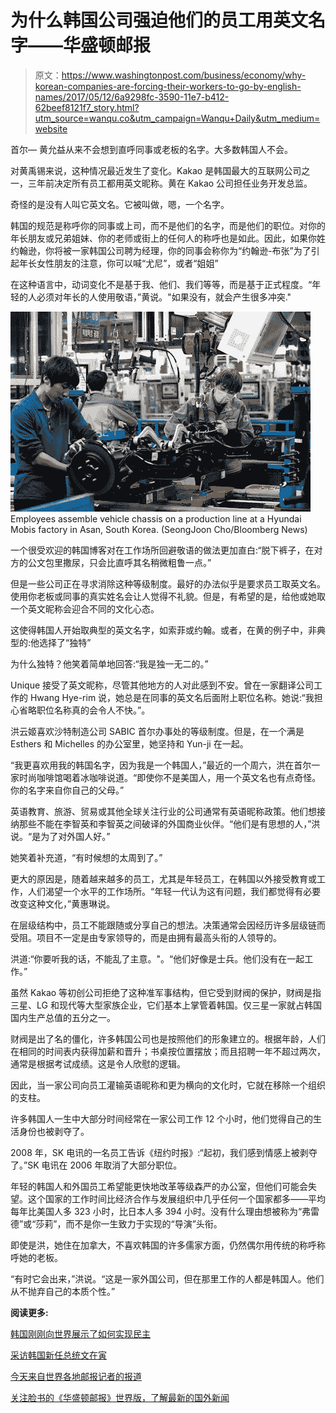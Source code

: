 # 为什么韩国公司强迫他们的员工用英文名字——华盛顿邮报

> 原文：<https://www.washingtonpost.com/business/economy/why-korean-companies-are-forcing-their-workers-to-go-by-english-names/2017/05/12/6a9298fc-3590-11e7-b412-62beef8121f7_story.html?utm_source=wanqu.co&utm_campaign=Wanqu+Daily&utm_medium=website>



首尔— 黄允益从来不会想到直呼同事或老板的名字。大多数韩国人不会。

对黄禹锡来说，这种情况最近发生了变化。Kakao 是韩国最大的互联网公司之一，三年前决定所有员工都用英文昵称。黄在 Kakao 公司担任业务开发总监。

奇怪的是没有人叫它英文名。它被叫做，嗯，一个名字。

韩国的规范是称呼你的同事或上司，而不是他们的名字，而是他们的职位。对你的年长朋友或兄弟姐妹、你的老师或街上的任何人的称呼也是如此。因此，如果你姓约翰逊，你将被一家韩国公司聘为经理，你的同事会称你为“约翰逊-布张”为了引起年长女性朋友的注意，你可以喊“尤尼”，或者“姐姐”

在这种语言中，动词变化不是基于我、他们、我们等等，而是基于正式程度。“年轻的人必须对年长的人使用敬语，”黄说。"如果没有，就会产生很多冲突."

![](img/676846b977a5390ada29e963ca42a31c.png) Employees assemble vehicle chassis on a production line at a Hyundai Mobis factory in Asan, South Korea. (SeongJoon Cho/Bloomberg News)

一个很受欢迎的韩国博客对在工作场所回避敬语的做法更加直白:“脱下裤子，在对方的公文包里撒尿，只会比直呼其名稍微粗鲁一点。”

但是一些公司正在寻求消除这种等级制度。最好的办法似乎是要求员工取英文名。使用你老板或同事的真实姓名会让人觉得不礼貌。但是，有希望的是，给他或她取一个英文昵称会迎合不同的文化心态。

这使得韩国人开始取典型的英文名字，如索菲或约翰。或者，在黄的例子中，非典型的:他选择了“独特”

为什么独特？他笑着简单地回答:“我是独一无二的。”

Unique 接受了英文昵称，尽管其他地方的人对此感到不安。曾在一家翻译公司工作的 Hwang Hye-rim 说，她总是在同事的英文名后面附上职位名称。她说:“我担心省略职位名称真的会令人不快。”。

洪云姬喜欢沙特制造公司 SABIC 首尔办事处的等级制度。但是，在一个满是 Esthers 和 Michelles 的办公室里，她坚持和 Yun-ji 在一起。

“我更喜欢用我的韩国名字，因为我是一个韩国人，”最近的一个周六，洪在首尔一家时尚咖啡馆喝着冰咖啡说道。“即使你不是美国人，用一个英文名也有点奇怪。你的名字来自你自己的父母。”

英语教育、旅游、贸易或其他全球关注行业的公司通常有英语昵称政策。他们想接纳那些不能在李智英和李智英之间破译的外国商业伙伴。“他们是有思想的人，”洪说。“是为了对外国人好。”

她笑着补充道，“有时候想的太周到了。”

更大的原因是，随着越来越多的员工，尤其是年轻员工，在韩国以外接受教育或工作，人们渴望一个水平的工作场所。“年轻一代认为这有问题，我们都觉得有必要改变这种文化，”黄惠琳说。

在层级结构中，员工不能跟随或分享自己的想法。决策通常会因经历许多层级链而受阻。项目不一定是由专家领导的，而是由拥有最高头衔的人领导的。

洪道:“你要听我的话，不能乱了主意。"。“他们好像是士兵。他们没有在一起工作。”

虽然 Kakao 等初创公司拒绝了这种准军事结构，但它受到财阀的保护，财阀是指三星、LG 和现代等大型家族企业，它们基本上掌管着韩国。仅三星一家就占韩国国内生产总值的五分之一。

财阀是出了名的僵化，许多韩国公司也是按照他们的形象建立的。根据年龄，人们在相同的时间表内获得加薪和晋升；书桌按位置摆放；而且招聘一年不超过两次，通常是根据考试成绩。这是令人欣慰的逻辑。

因此，当一家公司向员工灌输英语昵称和更为横向的文化时，它就在移除一个组织的支柱。

许多韩国人一生中大部分时间经常在一家公司工作 12 个小时，他们觉得自己的生活身份也被剥夺了。

2008 年，SK 电讯的一名员工告诉《纽约时报》:“起初，我们感到情感上被剥夺了。”SK 电讯在 2006 年取消了大部分职位。

年轻的韩国人和外国员工希望能更快地改革等级森严的办公室，但他们可能会失望。这个国家的工作时间比经济合作与发展组织中几乎任何一个国家都多——平均每年比美国人多 323 小时，比日本人多 394 小时。没有什么理由想被称为“弗雷德”或“莎莉”，而不是你一生致力于实现的“导演”头衔。

即使是洪，她住在加拿大，不喜欢韩国的许多儒家方面，仍然偶尔用传统的称呼称呼她的老板。

“有时它会出来，”洪说。“这是一家外国公司，但在那里工作的人都是韩国人。他们从不抛弃自己的本质个性。”

**阅读更多:**

[韩国刚刚向世界展示了如何实现民主](https://www.washingtonpost.com/news/worldviews/wp/2017/05/10/south-korea-just-showed-the-world-how-to-do-democracy/)

[采访韩国新任总统文在寅](https://www.washingtonpost.com/news/worldviews/wp/2017/05/02/interview-with-moon-jae-in-set-to-become-south-koreas-next-president/)

[今天来自世界各地邮报记者的报道](http://www.washingtonpost.com/world)

[关注脸书的《华盛顿邮报》世界版，了解最新的国外新闻](https://www.facebook.com/washingtonpostworld/)


